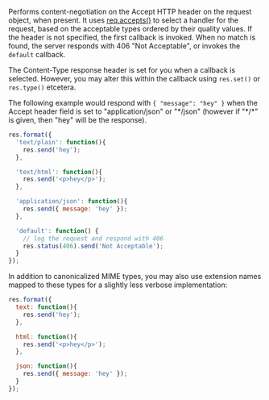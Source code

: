 Performs content-negotiation on the Accept HTTP header on the request object, when present. It uses [req.accepts()](#req.accepts) to select a handler for the request, based on the acceptable types ordered by their quality values. If the header is not specified, the first callback is invoked. When no match is found, the server responds with 406 "Not Acceptable", or invokes the `default` callback.

The Content-Type response header is set for you when a callback is selected. However, you may alter this within the callback using `res.set()` or `res.type()` etcetera.

The following example would respond with `{ "message": "hey" }` when the Accept header field is set to "application/json" or "\*/json" (however if "\*/\*" is given, then "hey" will be the response).

```js
res.format({
  'text/plain': function(){
    res.send('hey');
  },

  'text/html': function(){
    res.send('<p>hey</p>');
  },

  'application/json': function(){
    res.send({ message: 'hey' });
  },

  'default': function() {
    // log the request and respond with 406
    res.status(406).send('Not Acceptable');
  }
});
```
In addition to canonicalized MIME types, you may also use extension names mapped to these types for a slightly less verbose implementation:

```js
res.format({
  text: function(){
    res.send('hey');
  },

  html: function(){
    res.send('<p>hey</p>');
  },

  json: function(){
    res.send({ message: 'hey' });
  }
});
```
